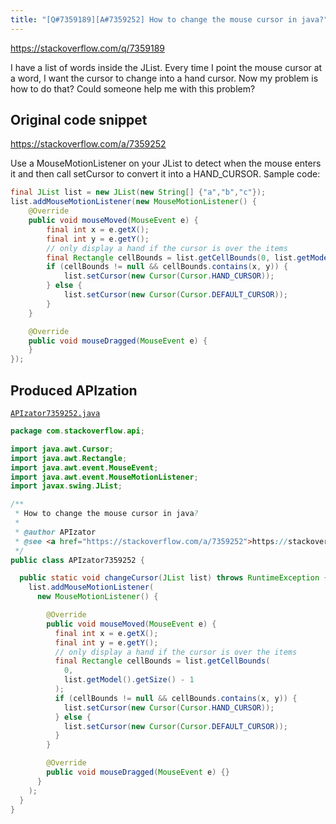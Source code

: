 ```yaml
---
title: "[Q#7359189][A#7359252] How to change the mouse cursor in java?"
---
```


https://stackoverflow.com/q/7359189

I have a list of words inside the JList. Every time I point the mouse cursor at a word, I want the cursor to change into a hand cursor. Now my problem is how to do that?
Could someone help me with this problem?



## Original code snippet

https://stackoverflow.com/a/7359252

Use a MouseMotionListener on your JList to detect when the mouse enters it and then call setCursor to convert it into a HAND_CURSOR.
Sample code:

```java
final JList list = new JList(new String[] {"a","b","c"});
list.addMouseMotionListener(new MouseMotionListener() {
    @Override
    public void mouseMoved(MouseEvent e) {
        final int x = e.getX();
        final int y = e.getY();
        // only display a hand if the cursor is over the items
        final Rectangle cellBounds = list.getCellBounds(0, list.getModel().getSize() - 1);
        if (cellBounds != null && cellBounds.contains(x, y)) {
            list.setCursor(new Cursor(Cursor.HAND_CURSOR));
        } else {
            list.setCursor(new Cursor(Cursor.DEFAULT_CURSOR));
        }
    }

    @Override
    public void mouseDragged(MouseEvent e) {
    }
});
```

## Produced APIzation

[`APIzator7359252.java`](/data/search/java/APIzator7359252.java)

```java
package com.stackoverflow.api;

import java.awt.Cursor;
import java.awt.Rectangle;
import java.awt.event.MouseEvent;
import java.awt.event.MouseMotionListener;
import javax.swing.JList;

/**
 * How to change the mouse cursor in java?
 *
 * @author APIzator
 * @see <a href="https://stackoverflow.com/a/7359252">https://stackoverflow.com/a/7359252</a>
 */
public class APIzator7359252 {

  public static void changeCursor(JList list) throws RuntimeException {
    list.addMouseMotionListener(
      new MouseMotionListener() {

        @Override
        public void mouseMoved(MouseEvent e) {
          final int x = e.getX();
          final int y = e.getY();
          // only display a hand if the cursor is over the items
          final Rectangle cellBounds = list.getCellBounds(
            0,
            list.getModel().getSize() - 1
          );
          if (cellBounds != null && cellBounds.contains(x, y)) {
            list.setCursor(new Cursor(Cursor.HAND_CURSOR));
          } else {
            list.setCursor(new Cursor(Cursor.DEFAULT_CURSOR));
          }
        }

        @Override
        public void mouseDragged(MouseEvent e) {}
      }
    );
  }
}
```